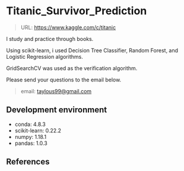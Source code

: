 # Titanic_Survivor_Prediction
>  URL: https://www.kaggle.com/c/titanic

I study and practice through books.



Using scikit-learn, i used Decision Tree Classifier, Random Forest, and Logistic Regression algorithms.

GridSearchCV was used as the verification algorithm.



Please send your questions to the email below.

>  email: taylous99@gmail.com



## Development environment

- conda: 4.8.3
- scikit-learn: 0.22.2
- numpy: 1.18.1
- pandas: 1.0.3





## References


